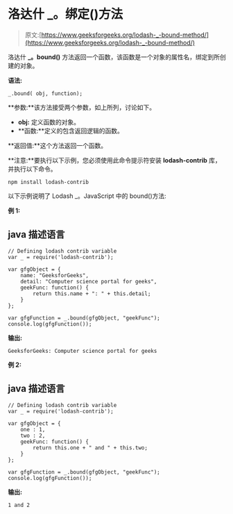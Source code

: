# 洛达什 _。绑定()方法

> 原文:[https://www.geeksforgeeks.org/lodash-_-bound-method/](https://www.geeksforgeeks.org/lodash-_-bound-method/)

洛达什 **_。bound()** 方法返回一个函数，该函数是一个对象的属性名，绑定到所创建的对象。

**语法:**

```
_.bound( obj, function);

```

**参数:**该方法接受两个参数，如上所列，讨论如下。

*   **obj:** 定义函数的对象。
*   **函数:**定义的包含返回逻辑的函数。

**返回值:**这个方法返回一个函数。

**注意:**要执行以下示例，您必须使用此命令提示符安装 **lodash-contrib** 库，并执行以下命令。

```
npm install lodash-contrib

```

以下示例说明了 Lodash _。JavaScript 中的 bound()方法:

**例 1:**

## java 描述语言

```
// Defining lodash contrib variable
var _ = require('lodash-contrib'); 

var gfgObject = {
    name: "GeeksforGeeks",
    detail: "Computer science portal for geeks",
    geekFunc: function() {
        return this.name + ": " + this.detail;
    }
};

var gfgFunction = _.bound(gfgObject, "geekFunc");
console.log(gfgFunction());
```

**输出:**

```
GeeksforGeeks: Computer science portal for geeks

```

**例 2:**

## java 描述语言

```
// Defining lodash contrib variable
var _ = require('lodash-contrib'); 

var gfgObject = {
    one : 1,
    two : 2,
    geekFunc: function() {
        return this.one + " and " + this.two;
    }
};

var gfgFunction = _.bound(gfgObject, "geekFunc");
console.log(gfgFunction());
```

**输出:**

```
1 and 2

```